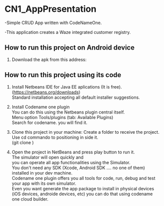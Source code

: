 # CN1_AppPresentation

-Simple CRUD App written with CodeNameOne.

-This application creates a Waze integrated customer registry.

## How to run this project on Android device
1) Download the apk from this address:  
   

## How to run this project using its code

1) Install Netbeans IDE for Java EE aplications (It is free).  
   (https://netbeans.org/downloads)  
   Standard installation accepting all default installer suggestions.

2) Install Codename one plugin  
   You can do this using the Netbeans plugin central itself.  
   Menu option Tools/plugins (tab: Available Plugins)    
   Search for codename. you will find it.  
     
3) Clone this project in your machine:
   Create a folder to receive the project.  
   Use cd commando to positioning in side it.  
   (git clone ) 
   
4) Open the project in NetBeans and press play button to run it.  
   The simulator will open quickly and   
   you can operate all app functionalities using the Simulator.  
   You don't need any SDK (Xcode, Android SDK .... no one of them)  
   installed in your dev machine.  
   Codename one plugin offers you all tools for code, run, debug and test your
   app with its own simulator.  
   Even you want generate the app package to install in physical devices 
   (iOS devices, androide devices, etc) you can do that
   using codename one cloud builder.  
